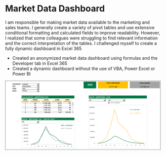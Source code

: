 # Market Data Dashboard

I am responsible for making market data available to the marketing and sales teams. I generally create a variety of pivot tables and use extensive conditional formatting and calculated fields to improve readability. However, I realized that some colleagues were struggling to find relevant information and the correct interpretation of the tables. I challenged myself to create a fully dynamic dashboard in Excel 365



  - Created an anonymized market data dashboard using formulas and the Developer tab in Excel 365
  - Created a dynamic dashboard without the use of VBA, Power Excel or Power BI




![Dashboard](dashboard.png)
